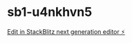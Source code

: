 # sb1-u4nkhvn5

[Edit in StackBlitz next generation editor ⚡️](https://stackblitz.com/~/github.com/Hatterdev/sb1-u4nkhvn5)